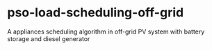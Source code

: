 # pso-load-scheduling-off-grid
A appliances scheduling algorithm in off-grid PV system with battery storage and diesel generator 
